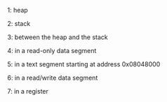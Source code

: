 1: heap

2: stack

3: between the heap and the stack

4: in a read-only data segment

5: in a text segment starting at address 0x08048000

6: in a read/write data segment

7: in a register
